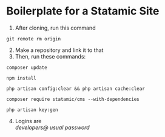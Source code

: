 # Boilerplate for a Statamic Site

1. After cloning, run this command <br>

 ```
git remote rm origin
 ```

 2. Make a repository and link it to that <br>
 3. Then, run these commands: <br>
```
composer update
```
```
npm install
```
```
php artisan config:clear && php artisan cache:clear
```
```
composer require statamic/cms --with-dependencies
```
```
php artisan key:gen
```
4. Logins are <br>
_developers@_
_usual password_